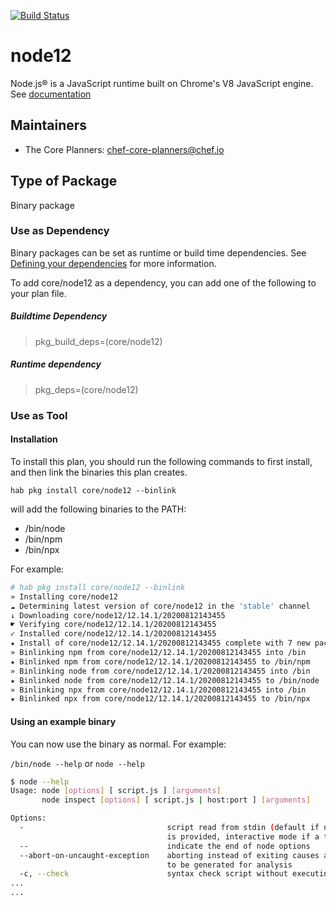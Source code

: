 [![Build Status](https://dev.azure.com/chefcorp-partnerengineering/Chef%20Base%20Plans/_apis/build/status/chef-base-plans.node12?repoName=chef-base-plans&branchName=master)](https://dev.azure.com/chefcorp-partnerengineering/Chef%20Base%20Plans/_build/latest?definitionId=232&repoName=chef-base-plans&branchName=master)

# node12

Node.js® is a JavaScript runtime built on Chrome's V8 JavaScript engine.  See [documentation](https://nodejs.org/en/)

## Maintainers

* The Core Planners: <chef-core-planners@chef.io>

## Type of Package

Binary package

### Use as Dependency

Binary packages can be set as runtime or build time dependencies. See [Defining your dependencies](https://www.habitat.sh/docs/developing-packages/developing-packages/#sts=Define%20Your%20Dependencies) for more information.

To add core/node12 as a dependency, you can add one of the following to your plan file.

##### Buildtime Dependency

> pkg_build_deps=(core/node12)

##### Runtime dependency

> pkg_deps=(core/node12)

### Use as Tool

#### Installation

To install this plan, you should run the following commands to first install, and then link the binaries this plan creates.

``hab pkg install core/node12 --binlink``

will add the following binaries to the PATH:

* /bin/node
* /bin/npm
* /bin/npx

For example:

```bash
# hab pkg install core/node12 --binlink
» Installing core/node12
☁ Determining latest version of core/node12 in the 'stable' channel
↓ Downloading core/node12/12.14.1/20200812143455
☛ Verifying core/node12/12.14.1/20200812143455
✓ Installed core/node12/12.14.1/20200812143455
★ Install of core/node12/12.14.1/20200812143455 complete with 7 new packages installed.
» Binlinking npm from core/node12/12.14.1/20200812143455 into /bin
★ Binlinked npm from core/node12/12.14.1/20200812143455 to /bin/npm
» Binlinking node from core/node12/12.14.1/20200812143455 into /bin
★ Binlinked node from core/node12/12.14.1/20200812143455 to /bin/node
» Binlinking npx from core/node12/12.14.1/20200812143455 into /bin
★ Binlinked npx from core/node12/12.14.1/20200812143455 to /bin/npx

```

#### Using an example binary

You can now use the binary as normal.  For example:

``/bin/node --help`` or ``node --help``

```bash
$ node --help
Usage: node [options] [ script.js ] [arguments]
       node inspect [options] [ script.js | host:port ] [arguments]

Options:
  -                                script read from stdin (default if no file name
                                   is provided, interactive mode if a tty)
  --                               indicate the end of node options
  --abort-on-uncaught-exception    aborting instead of exiting causes a core file
                                   to be generated for analysis
  -c, --check                      syntax check script without executing
...
...
```
